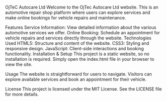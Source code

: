 OjTeC Autocare Ltd
Welcome to the OjTec Autocare Ltd website. This is an automotive repair shop platform where users can explore services and make online bookings for vehicle repairs and maintenance.

Features
Service Information: View detailed information about the various automotive services we offer.
Online Booking: Schedule an appointment for vehicle repairs and services directly through the website.
Technologies Used
HTML5: Structure and content of the website.
CSS3: Styling and responsive design.
JavaScript: Client-side interactions and booking functionality.
Installation & Setup
This project is a static website, so no installation is required. Simply open the index.html file in your browser to view the site.

Usage
The website is straightforward for users to navigate. Visitors can explore available services and book an appointment for their vehicle.

License
This project is licensed under the MIT License. See the LICENSE file for more details.
